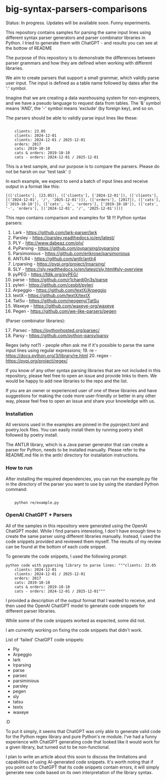 # big-syntax-parsers-comparisons

Status: In progress. Updates will be available soon. Funny experiments.

This repository contains samples for parsing the same input lines using different syntax parser generators and parser combinator libraries in Python. I tried to generate them with ChatGPT - and results you can see at the bottow of README

The purpose of this repository is to demonstrate the differences between parser grammars and how they are defined when working with different libraries.

We aim to create parsers that support a small grammar, which validly parse user input. The input is defined as a table name followed by dates after the ':' symbol.

Imagine that we are creating a data warehousing system for non-engineers, and we have a pseudo language to request data from tables. The '&' symbol means 'AND', the '-' symbol means 'exclude' (by foreign key), and so on.

The parsers should be able to validly parse input lines like these:

```console

    clients: 23.05
    clients: 2024-12-01
    clients: 2024-12-01 / 2025-12-01
    orders: 2017
    cats: 2019-10-10
    cats & orders: 2019-10-10
    cats - orders: 2024-12-01 / 2025-12-01

```
This is a test sample, and our purpose is to compare the parsers. Please do not be harsh on our 'test task' :)

In each example, we expect to send a batch of input lines and receive output in a format like this:

```console 
[(['clients'], [23.05]), (['clients'], ['2024-12-01']), (['clients'], [('2024-12-01', '/', '2025-12-01')]), (['orders'], [2017]), (['cats'], ['2019-10-10']), (['cats', '&', 'orders'], ['2019-10-10']), (['cats', '-', 'orders'], [('2024-12-01', '/', '2025-12-01')])]
```

This repo contains comparison and examples for 18 !!! Python syntax parsers:

1. Lark - https://github.com/lark-parser/lark
2. Parsley - https://parsley.readthedocs.io/en/latest/
3. PLY - http://www.dabeaz.com/ply/
4. PyParsing - https://github.com/pyparsing/pyparsing
5. Parsimonious - https://github.com/erikrose/parsimonious
6. ANTLR4 - https://github.com/antlr/antlr4
7. Lrparsing - https://pypi.org/project/lrparsing/
8. SLY - https://sly.readthedocs.io/en/latest/sly.html#sly-overview
9. pyPEG - https://fdik.org/pyPEG/
10. parse - https://github.com/r1chardj0n3s/parse
11. pyleri - https://github.com/cesbit/pyleri
12. Arpeggio - https://github.com/textX/Arpeggio
13. textX - https://github.com/textX/textX
14. TatSu - https://github.com/neogeny/TatSu
15. Waxeye - https://github.com/waxeye-org/waxeye
16. Pegen - https://github.com/we-like-parsers/pegen

(Parser combinator libraries):

17. Parsec - https://pythonhosted.org/parsec/
18. Parsy - https://github.com/python-parsy/parsy


Regex (why not?) - people often ask me if it's possible to parse the same input lines using regular expressions;
19. re - https://docs.python.org/3/library/re.html
20. regex - https://pypi.org/project/regex/

If you know of any other syntax parsing libraries that are not included in this repository, please feel free to open an issue and provide links to them. We would be happy to add new libraries to the repo and the list.

If you are an owner or experienced user of one of these libraries and have suggestions for making the code more user-friendly or better in any other way, please feel free to open an issue and share your knowledge with us.


### Installation

All versions used in the examples are pinned in the pyproject.toml and poetry.lock files. You can easily install them by running poetry shell followed by poetry install.

The ANTLR library, which is a Java parser generator that can create a parser for Python, needs to be installed manually. Please refer to the README.md file in the antlr/ directory for installation instructions.


### How to run

After installing the required dependencies, you can run the example.py file in the directory of the parser you want to use by using the standard Python command:

```console

    python re/example.py

```

### OpenAI ChatGPT + Parsers

All of the samples in this repository were generated using the OpenAI ChatGPT model. While I find parsers interesting, I don't have enough time to create the same parser using different libraries manually. Instead, I used the code snippets provided and reviewed them myself. The results of my review can be found at the bottom of each code snippet.

To generate the code snippets, I used the following prompt:
```console
python code with pyparsing library to parse lines: """clients: 23.05
    clients: 2024-12-01
    clients: 2024-12-01 / 2025-12-01
    orders: 2017
    cats: 2019-10-10
    cats & orders: 2019-10-10
    cats - orders: 2024-12-01 / 2025-12-01"""
```

I provided a description of the output format that I wanted to receive, and then used the OpenAI ChatGPT model to generate code snippets for different parser libraries. 

While some of the code snippets worked as expected, some did not. 

I am currently working on fixing the code snippets that didn't work.

List of 'failed' ChatGPT code snippets:

- Ply
- Arpeggio
- lark
- lrparsing
- parse
- parsec
- parsiminious 
- parsley
- pegen
- sly
- tatsu
- textx
- waxeye

:D 

To put it simply, it seems that ChatGPT was only able to generate valid code for the Python regex library and pure Python's re module. I've had a funny experience with ChatGPT generating code that looked like it would work for a given library, but turned out to be non-functional.

I plan to write an article about this soon to discuss the limitations and capabilities of using AI-generated code snippets. It's worth noting that if you point out to ChatGPT that its code snippets contain errors, it will simply generate new code based on its own interpretation of the library syntax.
